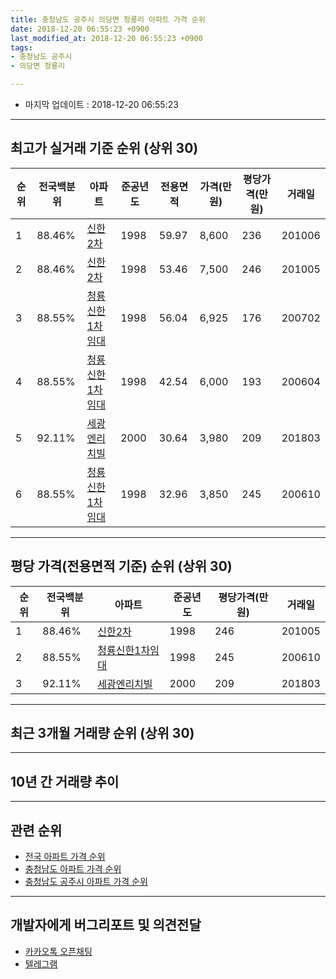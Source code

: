 ```yaml
---
title: 충청남도 공주시 의당면 청룡리 아파트 가격 순위
date: 2018-12-20 06:55:23 +0900
last_modified_at: 2018-12-20 06:55:23 +0900
tags:
- 충청남도 공주시
- 의당면 청룡리

---
```


* 마지막 업데이트 : 2018-12-20 06:55:23

---

## 최고가 실거래 기준 순위 (상위 30)


|순위|전국백분위|아파트|준공년도|전용면적|가격(만원)|평당가격(만원)|거래일|
|---|---|---|---|---|---|---|---|
|1|88.46%|[신한2차](https://search.naver.com/search.naver?query=%EC%B6%A9%EC%B2%AD%EB%82%A8%EB%8F%84+%EA%B3%B5%EC%A3%BC%EC%8B%9C+%EC%9D%98%EB%8B%B9%EB%A9%B4+%EC%B2%AD%EB%A3%A1%EB%A6%AC+%EC%8B%A0%ED%95%9C2%EC%B0%A8)|1998|59.97|8,600|236|201006|
|2|88.46%|[신한2차](https://search.naver.com/search.naver?query=%EC%B6%A9%EC%B2%AD%EB%82%A8%EB%8F%84+%EA%B3%B5%EC%A3%BC%EC%8B%9C+%EC%9D%98%EB%8B%B9%EB%A9%B4+%EC%B2%AD%EB%A3%A1%EB%A6%AC+%EC%8B%A0%ED%95%9C2%EC%B0%A8)|1998|53.46|7,500|246|201005|
|3|88.55%|[청룡신한1차임대](https://search.naver.com/search.naver?query=%EC%B6%A9%EC%B2%AD%EB%82%A8%EB%8F%84+%EA%B3%B5%EC%A3%BC%EC%8B%9C+%EC%9D%98%EB%8B%B9%EB%A9%B4+%EC%B2%AD%EB%A3%A1%EB%A6%AC+%EC%B2%AD%EB%A3%A1%EC%8B%A0%ED%95%9C1%EC%B0%A8%EC%9E%84%EB%8C%80)|1998|56.04|6,925|176|200702|
|4|88.55%|[청룡신한1차임대](https://search.naver.com/search.naver?query=%EC%B6%A9%EC%B2%AD%EB%82%A8%EB%8F%84+%EA%B3%B5%EC%A3%BC%EC%8B%9C+%EC%9D%98%EB%8B%B9%EB%A9%B4+%EC%B2%AD%EB%A3%A1%EB%A6%AC+%EC%B2%AD%EB%A3%A1%EC%8B%A0%ED%95%9C1%EC%B0%A8%EC%9E%84%EB%8C%80)|1998|42.54|6,000|193|200604|
|5|92.11%|[세광엔리치빌](https://search.naver.com/search.naver?query=%EC%B6%A9%EC%B2%AD%EB%82%A8%EB%8F%84+%EA%B3%B5%EC%A3%BC%EC%8B%9C+%EC%9D%98%EB%8B%B9%EB%A9%B4+%EC%B2%AD%EB%A3%A1%EB%A6%AC+%EC%84%B8%EA%B4%91%EC%97%94%EB%A6%AC%EC%B9%98%EB%B9%8C)|2000|30.64|3,980|209|201803|
|6|88.55%|[청룡신한1차임대](https://search.naver.com/search.naver?query=%EC%B6%A9%EC%B2%AD%EB%82%A8%EB%8F%84+%EA%B3%B5%EC%A3%BC%EC%8B%9C+%EC%9D%98%EB%8B%B9%EB%A9%B4+%EC%B2%AD%EB%A3%A1%EB%A6%AC+%EC%B2%AD%EB%A3%A1%EC%8B%A0%ED%95%9C1%EC%B0%A8%EC%9E%84%EB%8C%80)|1998|32.96|3,850|245|200610|


---

## 평당 가격(전용면적 기준) 순위 (상위 30)


|순위|전국백분위|아파트|준공년도|평당가격(만원)|거래일|
|---|---|---|---|---|---|
|1|88.46%|[신한2차](https://search.naver.com/search.naver?query=%EC%B6%A9%EC%B2%AD%EB%82%A8%EB%8F%84+%EA%B3%B5%EC%A3%BC%EC%8B%9C+%EC%9D%98%EB%8B%B9%EB%A9%B4+%EC%B2%AD%EB%A3%A1%EB%A6%AC+%EC%8B%A0%ED%95%9C2%EC%B0%A8)|1998|246|201005|
|2|88.55%|[청룡신한1차임대](https://search.naver.com/search.naver?query=%EC%B6%A9%EC%B2%AD%EB%82%A8%EB%8F%84+%EA%B3%B5%EC%A3%BC%EC%8B%9C+%EC%9D%98%EB%8B%B9%EB%A9%B4+%EC%B2%AD%EB%A3%A1%EB%A6%AC+%EC%B2%AD%EB%A3%A1%EC%8B%A0%ED%95%9C1%EC%B0%A8%EC%9E%84%EB%8C%80)|1998|245|200610|
|3|92.11%|[세광엔리치빌](https://search.naver.com/search.naver?query=%EC%B6%A9%EC%B2%AD%EB%82%A8%EB%8F%84+%EA%B3%B5%EC%A3%BC%EC%8B%9C+%EC%9D%98%EB%8B%B9%EB%A9%B4+%EC%B2%AD%EB%A3%A1%EB%A6%AC+%EC%84%B8%EA%B4%91%EC%97%94%EB%A6%AC%EC%B9%98%EB%B9%8C)|2000|209|201803|


---

## 최근 3개월 거래량 순위 (상위 30)


<div style="width:100%;">
    <canvas id="deal_count_ranking" height="250"></canvas>
</div>


<script>
new Chart(document.getElementById("deal_count_ranking"), {
    type: 'horizontalBar',
    data: {
        labels: ['신한2차', '청룡신한1차임대'],
        datasets: [{
            label: '실거래 수',
            data: [8, 1],
            borderColor: "rgba(255, 0, 128, 1)",
            backgroundColor: "rgba(255, 0, 128, 0.5)",
            fill: false,
        }]
    },
    options: {
        responsive: true,
        title: {
            display: true,
            text: '최근 3개월 거래량 순위'
        },
        tooltips: {
            mode: 'index',
            intersect: false,
            callbacks: {
                title: function(tooltipItems, data) {
                    return "실거래 수:";
                },
                label: function(tooltipItem, data) {
                    return data.labels[tooltipItem.index] + ": " + tooltipItem.xLabel;
                }
            }
        },
        hover: {
            mode: 'nearest',
            intersect: true
        },
        scales: {
            xAxes: [{
                display: true,
                scaleLabel: {
                    display: true,
                    labelString: '실거래 수'
                },
                ticks: {
                    suggestedMin: 0,
                }
            }],
            yAxes: [{
                display: true,
                ticks: {
                    autoSkip: false,
                    callback: function(value, index, values) {
                        if (value.length > 15)
                            return value.substr(0, 13) + "...";
                        else
                            return value;
                    }
                },
                scaleLabel: {
                    display: false,
                }
            }]
        }
    }
});

</script>


---

## 10년 간 거래량 추이


<div style="width:100%;">
    <canvas id="deal_progress" height="250"></canvas>
</div>

<script>
new Chart(document.getElementById("deal_progress"), {
    type: 'line',
    data: {
        labels: ['200812','200901','200902','200903','200904','200905','200906','200907','200908','200909','200910','200911','200912','201001','201002','201003','201004','201005','201006','201007','201008','201009','201010','201011','201012','201101','201102','201103','201104','201105','201106','201107','201108','201109','201110','201111','201112','201201','201202','201203','201204','201205','201206','201207','201208','201209','201210','201211','201212','201301','201302','201303','201304','201305','201306','201307','201308','201309','201310','201311','201312','201401','201402','201403','201404','201405','201406','201407','201408','201409','201410','201411','201412','201501','201502','201503','201504','201505','201506','201507','201508','201509','201510','201511','201512','201601','201602','201603','201604','201605','201606','201607','201608','201609','201610','201611','201612','201701','201702','201703','201704','201705','201706','201707','201708','201709','201710','201711','201712','201801','201802','201803','201804','201805','201806','201807','201808','201809','201810','201811','201812'],
        datasets: [{
            label: '실거래 수',
            pointRadius: 1,
            data: [3, 3, 1, 1, 1, 1, 4, 1, 7, 4, 2, 3, 5, 3, 1, 4, 1, 6, 1, 1, 0, 2, 5, 3, 0, 5, 6, 5, 9, 9, 8, 9, 10, 9, 5, 6, 5, 7, 6, 14, 8, 8, 7, 7, 3, 4, 5, 8, 10, 8, 9, 9, 12, 5, 5, 5, 11, 9, 6, 6, 7, 9, 7, 3, 14, 8, 5, 10, 4, 7, 6, 7, 3, 11, 2, 5, 8, 2, 5, 6, 8, 4, 3, 4, 2, 3, 3, 9, 2, 3, 5, 6, 4, 4, 6, 4, 8, 2, 8, 13, 4, 9, 6, 2, 2, 3, 5, 4, 4, 5, 3, 3, 4, 8, 3, 0, 4, 6, 3, 5, 1],
            borderColor: "rgba(255, 201, 14, 1)",
            backgroundColor: "rgba(255, 201, 14, 0.5)",
            fill: true,
        }]
    },
    options: {
        responsive: true,
        title: {
            display: true,
            text: '10년간 거래량 추이'
        },
        tooltips: {
            mode: 'index',
            intersect: false,
        },
        hover: {
            mode: 'nearest',
            intersect: true
        },
        scales: {
            xAxes: [{
                display: true,
                scaleLabel: {
                    display: true,
                    labelString: '년/월'
                }
            }],
            yAxes: [{
                display: true,
                ticks: {
                    suggestedMin: 0,
                },
                scaleLabel: {
                    display: true,
                    labelString: '실거래 수'
                }
            }]
        }
    }
});

</script>


---

## 관련 순위

- [전국 아파트 가격 순위](https://inasie.github.io/apt-ranking/전국)
- [충청남도 아파트 가격 순위](https://inasie.github.io/apt-ranking/충청남도)
- [충청남도 공주시 아파트 가격 순위](https://inasie.github.io/apt-ranking/충청남도-공주시)


---

## 개발자에게 버그리포트 및 의견전달

- [카카오톡 오픈채팅](https://open.kakao.com/o/gLJUAP4)
- [텔레그램](https://t.me/inasie)

